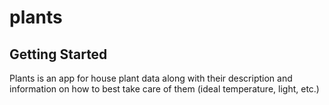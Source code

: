 # plants

## Getting Started

Plants is an app for house plant data along with their description and information on how to best take care of them (ideal temperature, light, etc.)
